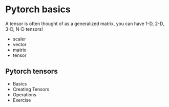 # Pytorch basics

A tensor is often thought  of as a generalized matrix, you can have 1-D, 2-D, 3-D, N-D tensors!
- scaler
- vector
- matrix
- tensor

## Pytorch tensors
- Basics
- Creating Tensors
- Operations
- Exercise